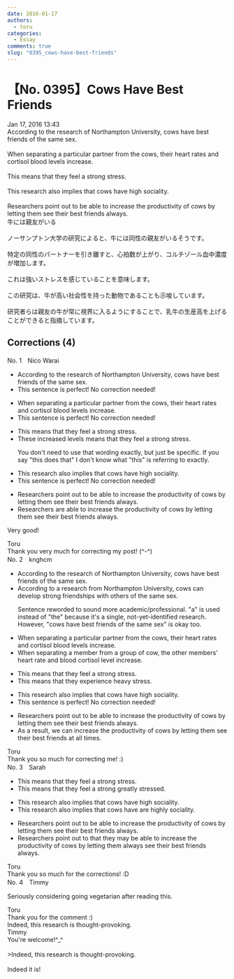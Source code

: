 ```yaml
---
date: 2016-01-17
authors:
  - toru
categories:
  - Essay
comments: true
slug: "0395_cows-have-best-friends"
---
```


# 【No. 0395】Cows Have Best Friends
<div class="date">Jan 17, 2016 13:43</div>
<div id="post"><div id="body_show_ori">
According to the research of Northampton University, cows have best friends of the same sex.<br/><br/>When separating a particular partner from the cows, their heart rates and cortisol blood levels increase.<br/><br/>This means that they feel a strong stress.<br/><br/>This research also implies that cows have high sociality.<br/><br/>Researchers point out to be able to increase the productivity of cows by letting them see their best friends always.
</div></div>

<!-- more -->

<div id="post_ja"><div id="body_show_mo">
牛には親友がいる<br/><br/>ノーサンプトン大学の研究によると、牛には同性の親友がいるそうです。<br/><br/>特定の同性のパートナーを引き離すと、心拍数が上がり、コルチゾール血中濃度が増加します。<br/><br/>これは強いストレスを感じていることを意味します。<br/><br/>この研究は、牛が高い社会性を持った動物であることも示唆しています。<br/><br/>研究者らは親友の牛が常に視界に入るようにすることで、乳牛の生産高を上げることができると指摘しています。
</div></div>

## Corrections (4)
<div id="block"><div class="first_name"> No. 1　<span class="just_name">Nico Warai </span></div><div id="block2">
<ul class="correction_field">
<li class="incorrect">According to the research of Northampton University, cows have best friends of the same sex.</li>
<li class="corrected perfect">This sentence is perfect! No correction needed!</li>
</ul>
<ul class="correction_field">
<li class="incorrect">When separating a particular partner from the cows, their heart rates and cortisol blood levels increase.</li>
<li class="corrected perfect">This sentence is perfect! No correction needed!</li>
</ul>
<ul class="correction_field">
<li class="incorrect">This means that they feel a strong stress.</li>
<li class="corrected correct">
Th<span class="f_blue">ese increased levels</span> mean<span class="f_red"><span class="sline">s</span></span> that they feel a strong stress.
<p class="correction_comment">You don't need to use that wording exactly, but just be specific. If you say "this does that" I don't know what "this" is referring to exactly.</p>
</li>
</ul>
<ul class="correction_field">
<li class="incorrect">This research also implies that cows have high sociality.</li>
<li class="corrected perfect">This sentence is perfect! No correction needed!</li>
</ul>
<ul class="correction_field">
<li class="incorrect">Researchers point out to be able to increase the productivity of cows by letting them see their best friends always.</li>
<li class="corrected correct">
Researchers <span class="f_blue">are able to</span> increase the productivity of cows by letting them see their best friends always.
</li>
</ul>
<p class="comment_small">
 Very good!
</p>

</div><div class="name"><span class="just_name">Toru</span><br>
Thank you very much for correcting my post! (^-^)
</div>
</div>
<div id="block"><div class="first_name"> No. 2　<span class="just_name">knghcm</span></div><div id="block2">
<ul class="correction_field">
<li class="incorrect">According to the research of Northampton University, cows have best friends of the same sex.</li>
<li class="corrected correct">
According to a research from Northampton University, cows can develop strong friendships with others of the same sex.
<p class="correction_comment">Sentence reworded to sound more academic/professional. "a" is used instead of "the" because it's a single, not-yet-identified research. However, "cows have best friends of the same sex" is okay too.</p>
</li>
</ul>
<ul class="correction_field">
<li class="incorrect">When separating a particular partner from the cows, their heart rates and cortisol blood levels increase.</li>
<li class="corrected correct">
When separating a member from a group of cow, the other members' heart rate and blood cortisol level increase.
</li>
</ul>
<ul class="correction_field">
<li class="incorrect">This means that they feel a strong stress.</li>
<li class="corrected correct">
This means that they experience heavy stress.
</li>
</ul>
<ul class="correction_field">
<li class="incorrect">This research also implies that cows have high sociality.</li>
<li class="corrected perfect">This sentence is perfect! No correction needed!</li>
</ul>
<ul class="correction_field">
<li class="incorrect">Researchers point out to be able to increase the productivity of cows by letting them see their best friends always.</li>
<li class="corrected correct">
As a result, we can increase the productivity of cows by letting them see their best friends at all times.
</li>
</ul>
</div><div class="name"><span class="just_name">Toru</span><br>
Thank you so much for correcting me! :)
</div>
</div>
<div id="block"><div class="first_name"> No. 3　<span class="just_name">Sarah</span></div><div id="block2">
<ul class="correction_field">
<li class="incorrect">This means that they feel a strong stress.</li>
<li class="corrected correct">
This means that they feel <span class="sline">a strong</span> <span class="f_red">greatly </span>stress<span class="f_red">ed</span>.
</li>
</ul>
<ul class="correction_field">
<li class="incorrect">This research also implies that cows have high sociality.</li>
<li class="corrected correct">
This research also implies that cows <span class="sline">have</span><span class="f_red"><span class="sline"> </span>are</span> high<span class="f_red">ly</span> social<span class="sline">ity</span>.
</li>
</ul>
<ul class="correction_field">
<li class="incorrect">Researchers point out to be able to increase the productivity of cows by letting them see their best friends always.</li>
<li class="corrected correct">
Researchers point out <span class="sline">to</span> <span class="f_red">that they may </span>be able to increase the productivity of cows by letting them <span class="f_red">always</span> see their best friends<span class="sline"> always</span>.
</li>
</ul>
</div><div class="name"><span class="just_name">Toru</span><br>
Thank you so much for the corrections! :D
</div>
</div>
<div id="block"><div class="first_name"> No. 4　<span class="just_name">Timmy</span></div><div id="block2">
<p class="comment_small">
 Seriously considering going vegetarian after reading this.
</p>

</div><div class="name"><span class="just_name">Toru</span><br>
Thank you for the comment :)<br/>Indeed, this research is thought-provoking.
</div>
<div class="name"><span class="just_name">Timmy</span><br>
You're welcome!^_^<br/><br/>&gt;Indeed, this research is thought-provoking.<br/><br/>Indeed it is!
</div>
</div>
